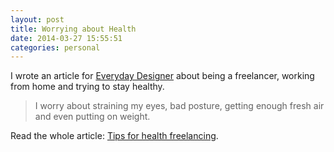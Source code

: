 ```yaml
---
layout: post
title: Worrying about Health
date: 2014-03-27 15:55:51
categories: personal
---
```


I wrote an article for [Everyday Designer][1] about being a freelancer, working from home and trying to stay healthy.

<!--more-->

> I worry about straining my eyes, bad posture, getting enough fresh air and even putting on weight.

Read the whole article: [Tips for health freelancing][2].

 [1]: http://everydaydesigner.net/ "Everyday Designer"
 [2]: http://everydaydesigner.net/freelancing/tips-for-healthy-freelancing "My article about health on Everyday Designer"